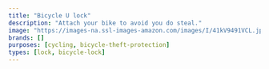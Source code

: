```yaml
---
title: "Bicycle U lock"
description: "Attach your bike to avoid you do steal."
image: "https://images-na.ssl-images-amazon.com/images/I/41kV9491VCL.jpg"
brands: []
purposes: [cycling, bicycle-theft-protection]
types: [lock, bicycle-lock]
---
```

